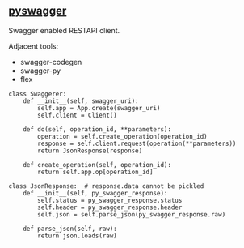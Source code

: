 ## [pyswagger](https://github.com/pyopenapi/pyswagger)

Swagger enabled RESTAPI client.  

Adjacent tools:
* swagger-codegen
* swagger-py
* flex

```
class Swaggerer:
    def __init__(self, swagger_uri):
        self.app = App.create(swagger_uri)
        self.client = Client()

    def do(self, operation_id, **parameters):
        operation = self.create_operation(operation_id)
        response = self.client.request(operation(**parameters))
        return JsonResponse(response)

    def create_operation(self, operation_id):
        return self.app.op[operation_id]

class JsonResponse:  # response.data cannot be pickled
    def __init__(self, py_swagger_response):
        self.status = py_swagger_response.status
        self.header = py_swagger_response.header
        self.json = self.parse_json(py_swagger_response.raw)

    def parse_json(self, raw):
        return json.loads(raw)
```
